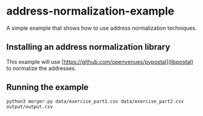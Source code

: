 # address-normalization-example
A simple example that shows how to use address normalization techniques.

## Installing an address normalization library

This example will use [https://github.com/openvenues/pypostal](libpostal) to normalize the addresses.

## Running the example

```python3
python3 merger.py data/exercise_part1.csv data/exercise_part2.csv output/output.csv
```